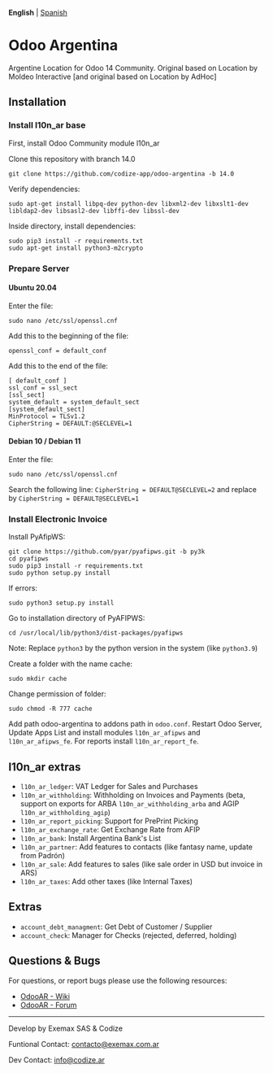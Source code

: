 **English** | [Spanish](https://github.com/codize-app/odoo-argentina/blob/14.0/README_es.md)

# Odoo Argentina
Argentine Location for Odoo 14 Community. Original based on Location by Moldeo Interactive [and original based on Location by AdHoc]

## Installation
### Install l10n_ar base

First, install Odoo Community module l10n_ar

Clone this repository with branch 14.0

```
git clone https://github.com/codize-app/odoo-argentina -b 14.0
```

Verify dependencies:

```
sudo apt-get install libpq-dev python-dev libxml2-dev libxslt1-dev libldap2-dev libsasl2-dev libffi-dev libssl-dev
```

Inside directory, install dependencies:

```
sudo pip3 install -r requirements.txt
sudo apt-get install python3-m2crypto
```

### Prepare Server

#### Ubuntu 20.04
Enter the file:

```
sudo nano /etc/ssl/openssl.cnf
```

Add this to the beginning of the file:

```
openssl_conf = default_conf
```

Add this to the end of the file:

```
[ default_conf ]
ssl_conf = ssl_sect
[ssl_sect]
system_default = system_default_sect
[system_default_sect]
MinProtocol = TLSv1.2
CipherString = DEFAULT:@SECLEVEL=1
```

#### Debian 10 / Debian 11
Enter the file:

```
sudo nano /etc/ssl/openssl.cnf
```

Search the following line: `CipherString = DEFAULT@SECLEVEL=2` and replace by `CipherString = DEFAULT@SECLEVEL=1`

### Install Electronic Invoice

Install PyAfipWS:

```
git clone https://github.com/pyar/pyafipws.git -b py3k
cd pyafipws
sudo pip3 install -r requirements.txt
sudo python setup.py install
```

If errors:

```
sudo python3 setup.py install
```

Go to installation directory of PyAFIPWS:

```
cd /usr/local/lib/python3/dist-packages/pyafipws
```

Note: Replace `python3` by the python version in the system (like `python3.9`)

Create a folder with the name cache:

```
sudo mkdir cache
```

Change permission of folder:

```
sudo chmod -R 777 cache
```

Add path odoo-argentina to addons path in `odoo.conf`. Restart Odoo Server, Update Apps List and install modules `l10n_ar_afipws` and `l10n_ar_afipws_fe`. For reports install `l10n_ar_report_fe`.

## l10n_ar extras

* `l10n_ar_ledger`: VAT Ledger for Sales and Purchases
* `l10n_ar_withholding`: Withholding on Invoices and Payments (beta, support on exports for ARBA `l10n_ar_withholding_arba` and AGIP `l10n_ar_withholding_agip`) 
* `l10n_ar_report_picking`: Support for PrePrint Picking
* `l10n_ar_exchange_rate`: Get Exchange Rate from AFIP
* `l10n_ar_bank`: Install Argentina Bank's List
* `l10n_ar_partner`: Add features to contacts (like fantasy name, update from Padrón)
* `l10n_ar_sale`: Add features to sales (like sale order in USD but invoice in ARS)
* `l10n_ar_taxes`: Add other taxes (like Internal Taxes)

## Extras

* `account_debt_managment`: Get Debt of Customer / Supplier
* `account_check`: Manager for Checks (rejected, deferred, holding)

## Questions & Bugs

For questions, or report bugs please use the following resources:

* [OdooAR - Wiki](https://github.com/OdooAR/odoo-argentina-doc/wiki)
* [OdooAR - Forum](https://github.com/OdooAR/odoo-argentina-doc/discussions)

---
Develop by Exemax SAS & Codize

Funtional Contact: contacto@exemax.com.ar

Dev Contact: info@codize.ar
